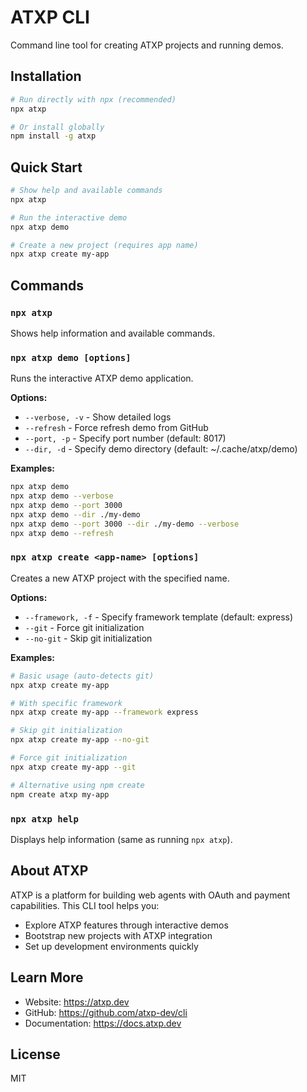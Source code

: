 # ATXP CLI

Command line tool for creating ATXP projects and running demos.

## Installation

```bash
# Run directly with npx (recommended)
npx atxp

# Or install globally
npm install -g atxp
```

## Quick Start

```bash
# Show help and available commands
npx atxp

# Run the interactive demo
npx atxp demo

# Create a new project (requires app name)
npx atxp create my-app
```

## Commands

### `npx atxp`
Shows help information and available commands.

### `npx atxp demo [options]`
Runs the interactive ATXP demo application.

**Options:**
- `--verbose, -v` - Show detailed logs
- `--refresh` - Force refresh demo from GitHub
- `--port, -p` - Specify port number (default: 8017)
- `--dir, -d` - Specify demo directory (default: ~/.cache/atxp/demo)

**Examples:**
```bash
npx atxp demo
npx atxp demo --verbose
npx atxp demo --port 3000
npx atxp demo --dir ./my-demo
npx atxp demo --port 3000 --dir ./my-demo --verbose
npx atxp demo --refresh
```

### `npx atxp create <app-name> [options]`
Creates a new ATXP project with the specified name.

**Options:**
- `--framework, -f` - Specify framework template (default: express)
- `--git` - Force git initialization
- `--no-git` - Skip git initialization

**Examples:**
```bash
# Basic usage (auto-detects git)
npx atxp create my-app

# With specific framework  
npx atxp create my-app --framework express

# Skip git initialization
npx atxp create my-app --no-git

# Force git initialization
npx atxp create my-app --git

# Alternative using npm create
npm create atxp my-app
```

### `npx atxp help`
Displays help information (same as running `npx atxp`).

## About ATXP

ATXP is a platform for building web agents with OAuth and payment capabilities. This CLI tool helps you:

- Explore ATXP features through interactive demos
- Bootstrap new projects with ATXP integration
- Set up development environments quickly

## Learn More

- Website: https://atxp.dev
- GitHub: https://github.com/atxp-dev/cli
- Documentation: https://docs.atxp.dev

## License

MIT
